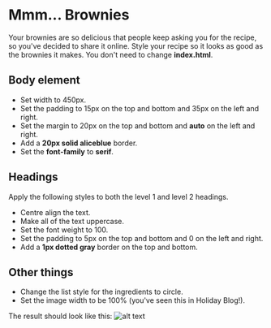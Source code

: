 # Mmm... Brownies
Your brownies are so delicious that people keep asking you for the recipe, so you've decided to share it online. Style your recipe so it looks as good as the brownies it makes. You don't need to change **index.html**.

## Body element
* Set width to 450px.
* Set the padding to 15px on the top and bottom and 35px on the left and right.
* Set the margin to 20px on the top and bottom and **auto** on the left and right.
* Add a **20px solid aliceblue** border.
* Set the **font-family** to **serif**.
## Headings
Apply the following styles to both the level 1 and level 2 headings.

* Centre align the text.
* Make all of the text uppercase.
* Set the font weight to 100.
* Set the padding to 5px on the top and bottom and 0 on the left and right.
* Add a **1px dotted gray** border on the top and bottom.
## Other things
* Change the list style for the ingredients to circle.
* Set the image width to be 100% (you've seen this in Holiday Blog!).

The result should look like this:
![alt text](https://groklearning-cdn.com/problems/UBLgizTnWhsRmWk7GWwqja/screenshot.png)
